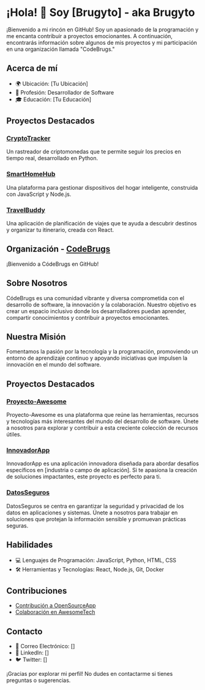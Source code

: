 # ¡Hola! 👋 Soy [Brugyto] - aka Brugyto

¡Bienvenido a mi rincón en GitHub! Soy un apasionado de la programación y me encanta contribuir a proyectos emocionantes. A continuación, encontrarás información sobre algunos de mis proyectos y mi participación en una organización llamada "CodeBrugs."

## Acerca de mí

- 🌍 Ubicación: [Tu Ubicación]
- 💼 Profesión: Desarrollador de Software
- 🎓 Educación: [Tu Educación]

## Proyectos Destacados

### [CryptoTracker](https://github.com/Brugyto/CriptoRastreador)
Un rastreador de criptomonedas que te permite seguir los precios en tiempo real, desarrollado en Python.

### [SmartHomeHub](https://github.com/Brugyto/SmartHomeHub)
Una plataforma para gestionar dispositivos del hogar inteligente, construida con JavaScript y Node.js.

### [TravelBuddy](https://github.com/Brugyto/TravelBuddy)
Una aplicación de planificación de viajes que te ayuda a descubrir destinos y organizar tu itinerario, creada con React.

## Organización - [CodeBrugs](https://github.com/CodeBrugs)

¡Bienvenido a CódeBrugs en GitHub!

## Sobre Nosotros

CódeBrugs es una comunidad vibrante y diversa comprometida con el desarrollo de software, la innovación y la colaboración. Nuestro objetivo es crear un espacio inclusivo donde los desarrolladores puedan aprender, compartir conocimientos y contribuir a proyectos emocionantes.

## Nuestra Misión

Fomentamos la pasión por la tecnología y la programación, promoviendo un entorno de aprendizaje continuo y apoyando iniciativas que impulsen la innovación en el mundo del software.

## Proyectos Destacados

### [Proyecto-Awesome](https://github.com/CodeBrugs/Proyecto-Awesome)

Proyecto-Awesome es una plataforma que reúne las herramientas, recursos y tecnologías más interesantes del mundo del desarrollo de software. Únete a nosotros para explorar y contribuir a esta creciente colección de recursos útiles.

### [InnovadorApp](https://github.com/CodeBrugs/InnovadorApp)

InnovadorApp es una aplicación innovadora diseñada para abordar desafíos específicos en [industria o campo de aplicación]. Si te apasiona la creación de soluciones impactantes, este proyecto es perfecto para ti.

### [DatosSeguros](https://github.com/CodeBrugs/DatosSeguros)

DatosSeguros se centra en garantizar la seguridad y privacidad de los datos en aplicaciones y sistemas. Únete a nosotros para trabajar en soluciones que protejan la información sensible y promuevan prácticas seguras.

## Habilidades

- 💻 Lenguajes de Programación: JavaScript, Python, HTML, CSS
- 🛠️ Herramientas y Tecnologías: React, Node.js, Git, Docker

## Contribuciones

- [Contribución a OpenSourceApp](https://github.com/Bugyto/OpenSourceApp)
- [Colaboración en AwesomeTech](https://github.com/Bugyto/AwesomeTech)

## Contacto

- 📧 Correo Electrónico: []
- 🔗 LinkedIn: []
- 🐦 Twitter: []

¡Gracias por explorar mi perfil! No dudes en contactarme si tienes preguntas o sugerencias.
